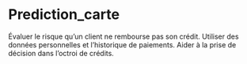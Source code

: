 # Prediction_carte
Évaluer le risque qu’un client ne rembourse pas son crédit. Utiliser des données personnelles et l’historique de paiements. Aider à la prise de décision dans l’octroi de crédits.
